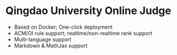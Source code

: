# Qingdao University Online Judge

- Based on Docker; One-click deployment
- ACM/OI rule support; realtime/non-realtime rank support
- Multi-language support
- Markdown & MathJax support
